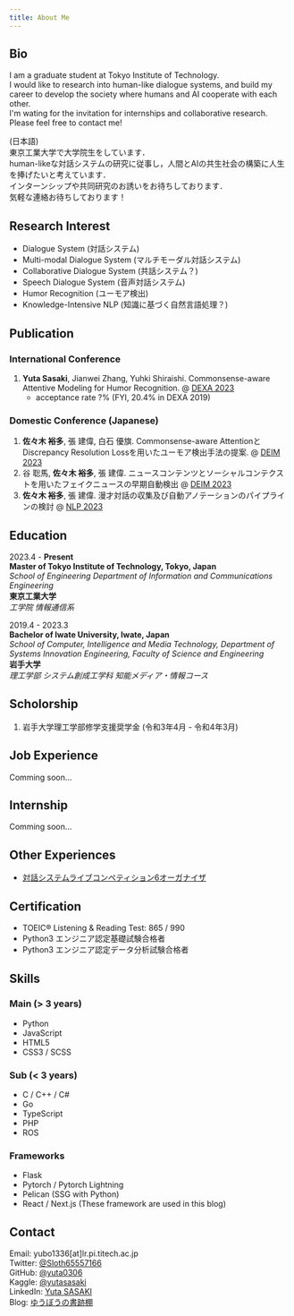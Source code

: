 ```yaml
---
title: About Me
---
```


## Bio

I am a graduate student at Tokyo Institute of Technology.  
I would like to research into human-like dialogue systems, and build my career to develop the society where humans and AI cooperate with each other.  
I'm wating for the invitation for internships and collaborative research.  
Please feel free to contact me!


(日本語)  
東京工業大学で大学院生をしています．  
human-likeな対話システムの研究に従事し，人間とAIの共生社会の構築に人生を捧げたいと考えています．  
インターンシップや共同研究のお誘いをお待ちしております．  
気軽な連絡お待ちしております！

## Research Interest

- Dialogue System (対話システム)
- Multi-modal Dialogue System (マルチモーダル対話システム)
- Collaborative Dialogue System (共話システム？)
- Speech Dialogue System (音声対話システム)
- Humor Recognition (ユーモア検出)
- Knowledge-Intensive NLP (知識に基づく自然言語処理？)

## Publication

### International Conference

1. **Yuta Sasaki**, Jianwei Zhang, Yuhki Shiraishi. Commonsense-aware Attentive Modeling for Humor Recognition. @ [DEXA 2023](https://www.dexa.org/dexa2023)
   - acceptance rate ?% (FYI, 20.4% in DEXA 2019)

### Domestic Conference (Japanese)

1. **佐々木 裕多**, 張 建偉, 白石 優旗. Commonsense-aware AttentionとDiscrepancy Resolution Lossを用いたユーモア検出手法の提案. @ [DEIM 2023](https://event.dbsj.org/deim2023/)
2. 谷 聡馬, **佐々木 裕多**, 張 建偉. ニュースコンテンツとソーシャルコンテクストを用いたフェイクニュースの早期自動検出 @ [DEIM 2023](https://event.dbsj.org/deim2023/)
3. **佐々木 裕多**, 張 建偉. 漫才対話の収集及び自動アノテーションのパイプラインの検討 @ [NLP 2023](https://www.anlp.jp/proceedings/annual_meeting/2023/)

## Education

2023.4 - **Present**  
**Master of Tokyo Institute of Technology, Tokyo, Japan**  
*School of Engineering Department of Information and Communications Engineering*  
**東京工業大学**  
*工学院 情報通信系*

2019.4 - 2023.3  
**Bachelor of Iwate University, Iwate, Japan**  
*School of Computer, Intelligence and Media Technology, Department of Systems Innovation Engineering, Faculty of Science and Engineering*  
**岩手大学**  
*理工学部 システム創成工学科 知能メディア・情報コース*

## Scholorship

1. 岩手大学理工学部修学支援奨学金 (令和3年4月 - 令和4年3月)

## Job Experience

Comming soon...

## Internship

Comming soon...

## Other Experiences

- [対話システムライブコンペティション6オーガナイザ](https://sites.google.com/view/dslc6)

## Certification

- TOEIC® Listening & Reading Test: 865 / 990
- Python3 エンジニア認定基礎試験合格者
- Python3 エンジニア認定データ分析試験合格者

## Skills

### Main (> 3 years)

- Python
- JavaScript
- HTML5
- CSS3 / SCSS

### Sub (< 3 years)

- C / C++ / C#
- Go
- TypeScript
- PHP
- ROS

### Frameworks

- Flask
- Pytorch / Pytorch Lightning
- Pelican (SSG with Python)
- React / Next.js (These framework are used in this blog)

## Contact

Email: yubo1336[at]lr.pi.titech.ac.jp  
Twitter: [@Sloth65557166](https://twitter.com/Sloth65557166)  
GitHub: [@yuta0306](https://github.com/yuta0306)  
Kaggle: [@yutasasaki](https://www.kaggle.com/yutasasaki)  
LinkedIn: [Yuta SASAKI](https://www.linkedin.com/in/yuta-sasaki-170472226/)  
Blog: [ゆうぼうの書跡棚](https://yuta0306.github.io/)